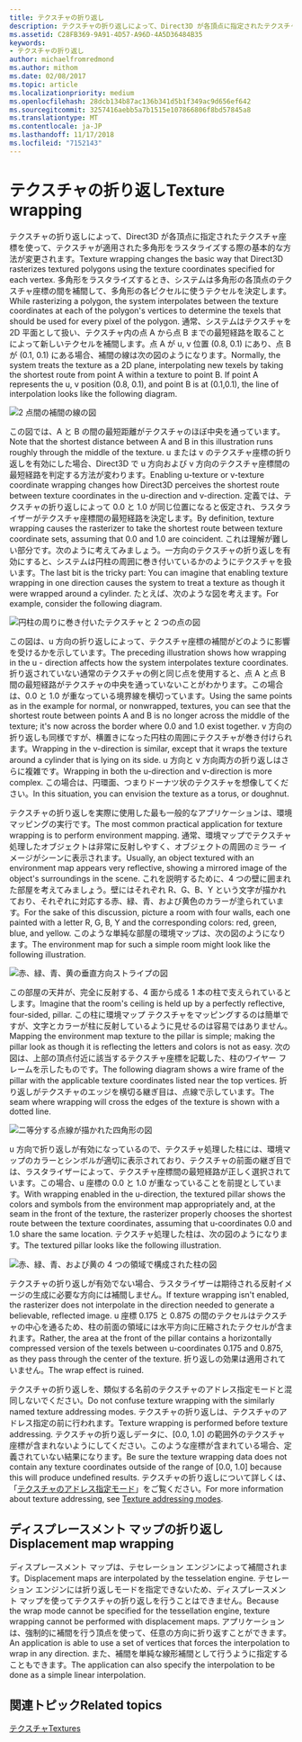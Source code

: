 ```yaml
---
title: テクスチャの折り返し
description: テクスチャの折り返しによって、Direct3D が各頂点に指定されたテクスチャ座標を使って、テクスチャが適用された多角形をラスタライズする際の基本的な方法が変更されます。
ms.assetid: C28FB369-9A91-4D57-A96D-4A5D36484B35
keywords:
- テクスチャの折り返し
author: michaelfromredmond
ms.author: mithom
ms.date: 02/08/2017
ms.topic: article
ms.localizationpriority: medium
ms.openlocfilehash: 28dcb134b87ac136b341d5b1f349ac9d656ef642
ms.sourcegitcommit: 3257416aebb5a7b1515e107866806f8bd57845a8
ms.translationtype: MT
ms.contentlocale: ja-JP
ms.lasthandoff: 11/17/2018
ms.locfileid: "7152143"
---
```

# <a name="texture-wrapping"></a><span data-ttu-id="1cdd5-104">テクスチャの折り返し</span><span class="sxs-lookup"><span data-stu-id="1cdd5-104">Texture wrapping</span></span>


<span data-ttu-id="1cdd5-105">テクスチャの折り返しによって、Direct3D が各頂点に指定されたテクスチャ座標を使って、テクスチャが適用された多角形をラスタライズする際の基本的な方法が変更されます。</span><span class="sxs-lookup"><span data-stu-id="1cdd5-105">Texture wrapping changes the basic way that Direct3D rasterizes textured polygons using the texture coordinates specified for each vertex.</span></span> <span data-ttu-id="1cdd5-106">多角形をラスタライズするとき、システムは多角形の各頂点のテクスチャ座標の間を補間して、多角形の各ピクセルに使うテクセルを決定します。</span><span class="sxs-lookup"><span data-stu-id="1cdd5-106">While rasterizing a polygon, the system interpolates between the texture coordinates at each of the polygon's vertices to determine the texels that should be used for every pixel of the polygon.</span></span> <span data-ttu-id="1cdd5-107">通常、システムはテクスチャを 2D 平面として扱い、テクスチャ内の点 A から点 B までの最短経路を取ることによって新しいテクセルを補間します。点 A が u, v 位置 (0.8, 0.1) にあり、点 B が (0.1, 0.1) にある場合、補間の線は次の図のようになります。</span><span class="sxs-lookup"><span data-stu-id="1cdd5-107">Normally, the system treats the texture as a 2D plane, interpolating new texels by taking the shortest route from point A within a texture to point B. If point A represents the u, v position (0.8, 0.1), and point B is at (0.1,0.1), the line of interpolation looks like the following diagram.</span></span>

![2 点間の補間の線の図](images/interp1.png)

<span data-ttu-id="1cdd5-109">この図では、A と B の間の最短距離がテクスチャのほぼ中央を通っています。</span><span class="sxs-lookup"><span data-stu-id="1cdd5-109">Note that the shortest distance between A and B in this illustration runs roughly through the middle of the texture.</span></span> <span data-ttu-id="1cdd5-110">u または v のテクスチャ座標の折り返しを有効にした場合、Direct3D で u 方向および v 方向のテクスチャ座標間の最短経路を判定する方法が変わります。</span><span class="sxs-lookup"><span data-stu-id="1cdd5-110">Enabling u-texture or v-texture coordinate wrapping changes how Direct3D perceives the shortest route between texture coordinates in the u-direction and v-direction.</span></span> <span data-ttu-id="1cdd5-111">定義では、テクスチャの折り返しによって 0.0 と 1.0 が同じ位置になると仮定され、ラスタライザーがテクスチャ座標間の最短経路を決定します。</span><span class="sxs-lookup"><span data-stu-id="1cdd5-111">By definition, texture wrapping causes the rasterizer to take the shortest route between texture coordinate sets, assuming that 0.0 and 1.0 are coincident.</span></span> <span data-ttu-id="1cdd5-112">これは理解が難しい部分です。次のように考えてみましょう。一方向のテクスチャの折り返しを有効にすると、システムは円柱の周囲に巻き付いているかのようにテクスチャを扱います。</span><span class="sxs-lookup"><span data-stu-id="1cdd5-112">The last bit is the tricky part: You can imagine that enabling texture wrapping in one direction causes the system to treat a texture as though it were wrapped around a cylinder.</span></span> <span data-ttu-id="1cdd5-113">たとえば、次のような図を考えます。</span><span class="sxs-lookup"><span data-stu-id="1cdd5-113">For example, consider the following diagram.</span></span>

![円柱の周りに巻き付いたテクスチャと 2 つの点の図](images/interp2.png)

<span data-ttu-id="1cdd5-115">この図は、u 方向の折り返しによって、テクスチャ座標の補間がどのように影響を受けるかを示しています。</span><span class="sxs-lookup"><span data-stu-id="1cdd5-115">The preceding illustration shows how wrapping in the u - direction affects how the system interpolates texture coordinates.</span></span> <span data-ttu-id="1cdd5-116">折り返されていない通常のテクスチャの例と同じ点を使用すると、点 A と点 B 間の最短経路がテクスチャの中央を通っていないことがわかります。この場合は、0.0 と 1.0 が重なっている境界線を横切っています。</span><span class="sxs-lookup"><span data-stu-id="1cdd5-116">Using the same points as in the example for normal, or nonwrapped, textures, you can see that the shortest route between points A and B is no longer across the middle of the texture; it's now across the border where 0.0 and 1.0 exist together.</span></span> <span data-ttu-id="1cdd5-117">v 方向の折り返しも同様ですが、横置きになった円柱の周囲にテクスチャが巻き付けられます。</span><span class="sxs-lookup"><span data-stu-id="1cdd5-117">Wrapping in the v-direction is similar, except that it wraps the texture around a cylinder that is lying on its side.</span></span> <span data-ttu-id="1cdd5-118">u 方向と v 方向両方の折り返しはさらに複雑です。</span><span class="sxs-lookup"><span data-stu-id="1cdd5-118">Wrapping in both the u-direction and v-direction is more complex.</span></span> <span data-ttu-id="1cdd5-119">この場合は、円環面、つまりドーナツ状のテクスチャを想像してください。</span><span class="sxs-lookup"><span data-stu-id="1cdd5-119">In this situation, you can envision the texture as a torus, or doughnut.</span></span>

<span data-ttu-id="1cdd5-120">テクスチャの折り返しを実際に使用した最も一般的なアプリケーションは、環境マッピングの実行です。</span><span class="sxs-lookup"><span data-stu-id="1cdd5-120">The most common practical application for texture wrapping is to perform environment mapping.</span></span> <span data-ttu-id="1cdd5-121">通常、環境マップでテクスチャ処理したオブジェクトは非常に反射しやすく、オブジェクトの周囲のミラー イメージがシーンに表示されます。</span><span class="sxs-lookup"><span data-stu-id="1cdd5-121">Usually, an object textured with an environment map appears very reflective, showing a mirrored image of the object's surroundings in the scene.</span></span> <span data-ttu-id="1cdd5-122">これを説明するために、4 つの壁に囲まれた部屋を考えてみましょう。壁にはそれぞれ R、G、B、Y という文字が描かれており、それぞれに対応する赤、緑、青、および黄色のカラーが塗られています。</span><span class="sxs-lookup"><span data-stu-id="1cdd5-122">For the sake of this discussion, picture a room with four walls, each one painted with a letter R, G, B, Y and the corresponding colors: red, green, blue, and yellow.</span></span> <span data-ttu-id="1cdd5-123">このような単純な部屋の環境マップは、次の図のようになります。</span><span class="sxs-lookup"><span data-stu-id="1cdd5-123">The environment map for such a simple room might look like the following illustration.</span></span>

![赤、緑、青、黄の垂直方向ストライプの図](images/envmap.png)

<span data-ttu-id="1cdd5-125">この部屋の天井が、完全に反射する、4 面から成る 1 本の柱で支えられているとします。</span><span class="sxs-lookup"><span data-stu-id="1cdd5-125">Imagine that the room's ceiling is held up by a perfectly reflective, four-sided, pillar.</span></span> <span data-ttu-id="1cdd5-126">この柱に環境マップ テクスチャをマッピングするのは簡単ですが、文字とカラーが柱に反射しているように見せるのは容易ではありません。</span><span class="sxs-lookup"><span data-stu-id="1cdd5-126">Mapping the environment map texture to the pillar is simple; making the pillar look as though it is reflecting the letters and colors is not as easy.</span></span> <span data-ttu-id="1cdd5-127">次の図は、上部の頂点付近に該当するテクスチャ座標を記載した、柱のワイヤー フレームを示したものです。</span><span class="sxs-lookup"><span data-stu-id="1cdd5-127">The following diagram shows a wire frame of the pillar with the applicable texture coordinates listed near the top vertices.</span></span> <span data-ttu-id="1cdd5-128">折り返しがテクスチャのエッジを横切る継ぎ目は、点線で示しています。</span><span class="sxs-lookup"><span data-stu-id="1cdd5-128">The seam where wrapping will cross the edges of the texture is shown with a dotted line.</span></span>

![二等分する点線が描かれた四角形の図](images/seam.png)

<span data-ttu-id="1cdd5-130">u 方向で折り返しが有効になっているので、テクスチャ処理した柱には、環境マップのカラーとシンボルが適切に表示されており、テクスチャの前面の継ぎ目では、ラスタライザーによって、テクスチャ座標間の最短経路が正しく選択されています。この場合、u 座標の 0.0 と 1.0 が重なっていることを前提としています。</span><span class="sxs-lookup"><span data-stu-id="1cdd5-130">With wrapping enabled in the u-direction, the textured pillar shows the colors and symbols from the environment map appropriately and, at the seam in the front of the texture, the rasterizer properly chooses the shortest route between the texture coordinates, assuming that u-coordinates 0.0 and 1.0 share the same location.</span></span> <span data-ttu-id="1cdd5-131">テクスチャ処理した柱は、次の図のようになります。</span><span class="sxs-lookup"><span data-stu-id="1cdd5-131">The textured pillar looks like the following illustration.</span></span>

![赤、緑、青、および黄の 4 つの領域で構成された柱の図](images/tex-seam.png)

<span data-ttu-id="1cdd5-133">テクスチャの折り返しが有効でない場合、ラスタライザーは期待される反射イメージの生成に必要な方向には補間しません。</span><span class="sxs-lookup"><span data-stu-id="1cdd5-133">If texture wrapping isn't enabled, the rasterizer does not interpolate in the direction needed to generate a believable, reflected image.</span></span> <span data-ttu-id="1cdd5-134">u 座標 0.175 と 0.875 の間のテクセルはテクスチャの中心を通るため、柱の前面の領域には水平方向に圧縮されたテクセルが含まれます。</span><span class="sxs-lookup"><span data-stu-id="1cdd5-134">Rather, the area at the front of the pillar contains a horizontally compressed version of the texels between u-coordinates 0.175 and 0.875, as they pass through the center of the texture.</span></span> <span data-ttu-id="1cdd5-135">折り返しの効果は適用されていません。</span><span class="sxs-lookup"><span data-stu-id="1cdd5-135">The wrap effect is ruined.</span></span>

<span data-ttu-id="1cdd5-136">テクスチャの折り返しを、類似する名前のテクスチャのアドレス指定モードと混同しないでください。</span><span class="sxs-lookup"><span data-stu-id="1cdd5-136">Do not confuse texture wrapping with the similarly named texture addressing modes.</span></span> <span data-ttu-id="1cdd5-137">テクスチャの折り返しは、テクスチャのアドレス指定の前に行われます。</span><span class="sxs-lookup"><span data-stu-id="1cdd5-137">Texture wrapping is performed before texture addressing.</span></span> <span data-ttu-id="1cdd5-138">テクスチャの折り返しデータに、\[0.0, 1.0\] の範囲外のテクスチャ座標が含まれないようにしてください。このような座標が含まれている場合、定義されていない結果になります。</span><span class="sxs-lookup"><span data-stu-id="1cdd5-138">Be sure the texture wrapping data does not contain any texture coordinates outside of the range of \[0.0, 1.0\] because this will produce undefined results.</span></span> <span data-ttu-id="1cdd5-139">テクスチャの折り返しについて詳しくは、「[テクスチャのアドレス指定モード](texture-addressing-modes.md)」をご覧ください。</span><span class="sxs-lookup"><span data-stu-id="1cdd5-139">For more information about texture addressing, see [Texture addressing modes](texture-addressing-modes.md).</span></span>

## <a name="span-iddisplacementmapwrappingspanspan-iddisplacementmapwrappingspanspan-iddisplacementmapwrappingspandisplacement-map-wrapping"></a><span data-ttu-id="1cdd5-140"><span id="Displacement_Map_Wrapping"></span><span id="displacement_map_wrapping"></span><span id="DISPLACEMENT_MAP_WRAPPING"></span>ディスプレースメント マップの折り返し</span><span class="sxs-lookup"><span data-stu-id="1cdd5-140"><span id="Displacement_Map_Wrapping"></span><span id="displacement_map_wrapping"></span><span id="DISPLACEMENT_MAP_WRAPPING"></span>Displacement map wrapping</span></span>


<span data-ttu-id="1cdd5-141">ディスプレースメント マップは、テセレーション エンジンによって補間されます。</span><span class="sxs-lookup"><span data-stu-id="1cdd5-141">Displacement maps are interpolated by the tesselation engine.</span></span> <span data-ttu-id="1cdd5-142">テセレーション エンジンには折り返しモードを指定できないため、ディスプレースメント マップを使ってテクスチャの折り返しを行うことはできません。</span><span class="sxs-lookup"><span data-stu-id="1cdd5-142">Because the wrap mode cannot be specified for the tessellation engine, texture wrapping cannot be performed with displacement maps.</span></span> <span data-ttu-id="1cdd5-143">アプリケーションは、強制的に補間を行う頂点を使って、任意の方向に折り返すことができます。</span><span class="sxs-lookup"><span data-stu-id="1cdd5-143">An application is able to use a set of vertices that forces the interpolation to wrap in any direction.</span></span> <span data-ttu-id="1cdd5-144">また、補間を単純な線形補間として行うように指定することもできます。</span><span class="sxs-lookup"><span data-stu-id="1cdd5-144">The application can also specify the interpolation to be done as a simple linear interpolation.</span></span>

## <a name="span-idrelated-topicsspanrelated-topics"></a><span data-ttu-id="1cdd5-145"><span id="related-topics"></span>関連トピック</span><span class="sxs-lookup"><span data-stu-id="1cdd5-145"><span id="related-topics"></span>Related topics</span></span>


[<span data-ttu-id="1cdd5-146">テクスチャ</span><span class="sxs-lookup"><span data-stu-id="1cdd5-146">Textures</span></span>](textures.md)

 

 




